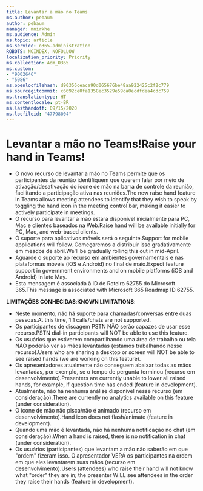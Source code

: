 ```yaml
---
title: Levantar a mão no Teams
ms.author: pebaum
author: pebaum
manager: mnirkhe
ms.audience: Admin
ms.topic: article
ms.service: o365-administration
ROBOTS: NOINDEX, NOFOLLOW
localization_priority: Priority
ms.collection: Adm_O365
ms.custom:
- "9002646"
- "5086"
ms.openlocfilehash: d90356ceaca90d065676be48aa922425c2f2c779
ms.sourcegitcommit: c6692ce0fa1358ec3529e59ca0ecdfdea4cdc759
ms.translationtype: HT
ms.contentlocale: pt-BR
ms.lasthandoff: 09/15/2020
ms.locfileid: "47798004"
---
```

# <a name="raise-your-hand-in-teams"></a><span data-ttu-id="ea638-102">Levantar a mão no Teams!</span><span class="sxs-lookup"><span data-stu-id="ea638-102">Raise your hand in Teams!</span></span>

- <span data-ttu-id="ea638-103">O novo recurso de levantar a mão no Teams permite que os participantes da reunião identifiquem que querem falar por meio de ativação/desativação do ícone de mão na barra de controle da reunião, facilitando a participação ativa nas reuniões.</span><span class="sxs-lookup"><span data-stu-id="ea638-103">The new raise hand feature in Teams allows meeting attendees to identify that they wish to speak by toggling the hand icon in the meeting control bar, making it easier to actively participate in meetings.</span></span>
- <span data-ttu-id="ea638-104">O recurso para levantar a mão estará disponível inicialmente para PC, Mac e clientes baseados na Web.</span><span class="sxs-lookup"><span data-stu-id="ea638-104">Raise hand will be available initially for PC, Mac, and web-based clients.</span></span>
- <span data-ttu-id="ea638-105">O suporte para aplicativos móveis será o seguinte.</span><span class="sxs-lookup"><span data-stu-id="ea638-105">Support for mobile applications will follow.</span></span> <span data-ttu-id="ea638-106">Começaremos a distribuir isso gradativamente em meados de abril.</span><span class="sxs-lookup"><span data-stu-id="ea638-106">We'll be gradually rolling this out in mid-April.</span></span>
- <span data-ttu-id="ea638-107">Aguarde o suporte ao recurso em ambientes governamentais e nas plataformas móveis (iOS e Android) no final de maio.</span><span class="sxs-lookup"><span data-stu-id="ea638-107">Expect feature support in government environments and on mobile platforms (iOS and Android) in late May.</span></span>
- <span data-ttu-id="ea638-108">Esta mensagem é associada à ID de Roteiro 62755 do Microsoft 365.</span><span class="sxs-lookup"><span data-stu-id="ea638-108">This message is associated with Microsoft 365 Roadmap ID 62755.</span></span>

<span data-ttu-id="ea638-109">**LIMITAÇÕES CONHECIDAS**:</span><span class="sxs-lookup"><span data-stu-id="ea638-109">**KNOWN LIMITATIONS**:</span></span>

- <span data-ttu-id="ea638-110">Neste momento, não há suporte para chamadas/conversas entre duas pessoas.</span><span class="sxs-lookup"><span data-stu-id="ea638-110">At this time, 1:1 calls/chats are not supported.</span></span>
- <span data-ttu-id="ea638-111">Os participantes de discagem PSTN NÃO serão capazes de usar esse recurso.</span><span class="sxs-lookup"><span data-stu-id="ea638-111">PSTN dial-in participants will NOT be able to use this feature.</span></span>
- <span data-ttu-id="ea638-112">Os usuários que estiverem compartilhando uma área de trabalho ou tela NÃO poderão ver as mãos levantadas (estamos trabalhando nesse recurso).</span><span class="sxs-lookup"><span data-stu-id="ea638-112">Users who are sharing a desktop or screen will NOT be able to see raised hands (we are working on this feature).</span></span>
- <span data-ttu-id="ea638-113">Os apresentadores atualmente não conseguem abaixar todas as mãos levantadas, por exemplo, se o tempo de pergunta terminou (recurso em desenvolvimento).</span><span class="sxs-lookup"><span data-stu-id="ea638-113">Presenters are currently unable to lower all raised hands, for example, if question time has ended (feature in development).</span></span>
- <span data-ttu-id="ea638-114">Atualmente, não há nenhuma análise disponível nesse recurso (em consideração).</span><span class="sxs-lookup"><span data-stu-id="ea638-114">There are currently no analytics available on this feature (under consideration).</span></span>
- <span data-ttu-id="ea638-115">O ícone de mão não pisca/não é animado (recurso em desenvolvimento).</span><span class="sxs-lookup"><span data-stu-id="ea638-115">Hand icon does not flash/animate (feature in development).</span></span>
- <span data-ttu-id="ea638-116">Quando uma mão é levantada, não há nenhuma notificação no chat (em consideração).</span><span class="sxs-lookup"><span data-stu-id="ea638-116">When a hand is raised, there is no notification in chat (under consideration).</span></span>
- <span data-ttu-id="ea638-117">Os usuários (participantes) que levantam a mão não saberão em que "ordem" fizeram isso. O apresentador VERÁ os participantes na ordem em que eles levantarem suas mãos (recurso em desenvolvimento).</span><span class="sxs-lookup"><span data-stu-id="ea638-117">Users (attendees) who raise their hand will not know what "order" they are in; the presenter WILL see attendees in the order they raise their hands (feature in development).</span></span>
